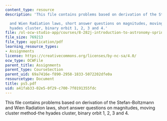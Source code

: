 ```yaml
---
content_type: resource
description: 'This file contains problems based on derivation of the Stefan-Boltzmann

  and Wien Radiation laws, short answer questions on magnitudes, moving cluster method-the
  hyades cluster, binary orbit 1, 2, 3 and 4.'
file: /ol-ocw-studio-app/courses/8-282j-introduction-to-astronomy-spring-2006/a41fab3302e50f29c7007f0191355fdc_ps5.pdf
file_size: 769213
file_type: application/pdf
learning_resource_types:
- Assignments
license: https://creativecommons.org/licenses/by-nc-sa/4.0/
ocw_type: OCWFile
parent_title: Assignments
parent_type: CourseSection
parent_uid: 69a7416e-f890-2958-1833-5072202dfe0a
resourcetype: Document
title: ps5.pdf
uid: a41fab33-02e5-0f29-c700-7f0191355fdc
---
```

This file contains problems based on derivation of the Stefan-Boltzmann
and Wien Radiation laws, short answer questions on magnitudes, moving cluster method-the hyades cluster, binary orbit 1, 2, 3 and 4.